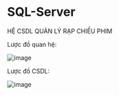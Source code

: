 # SQL-Server
HỆ CSDL QUẢN LÝ RẠP CHIẾU PHIM

Lược đồ quan hệ:

![image](https://github.com/NgHHie/SQL-Server/assets/93481305/bd3b047c-3c8c-42ff-8f85-640d8aa939f2)

Lược đồ CSDL:

![image](https://github.com/NgHHie/SQL-Server/assets/93481305/2d6e27a1-725c-452a-8b16-16739aeb169d)


